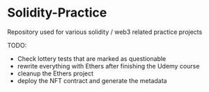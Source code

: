 # Solidity-Practice

Repository used for various solidity / web3 related practice projects

TODO:
- Check lottery tests that are marked as questionable
- rewrite everything with Ethers after finishing the Udemy course
- cleanup the Ethers project
- deploy the NFT contract and generate the metadata
